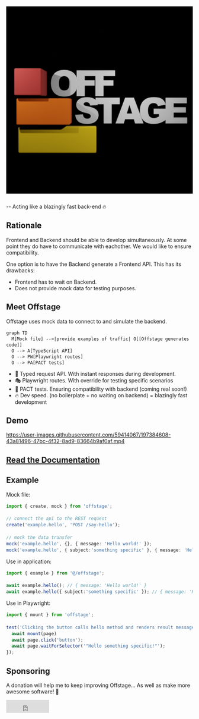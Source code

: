 # ![Logo](docs/logo.png)
-- Acting like a blazingly fast back-end 🔥

## Rationale
Frontend and Backend should be able to develop simultaneously. At some point they do have to communicate with eachother. We would like to ensure compatibility.

One option is to have the Backend generate a Frontend API. This has its drawbacks:
- Frontend has to wait on Backend.
- Does not provide mock data for testing purposes.

## Meet Offstage

Offstage uses mock data to connect to and simulate the backend.
```mermaid
graph TD
  M[Mock file] -->|provide examples of traffic| O[[Offstage generates code]]
  O --> A[TypeScript API]
  O --> PW[Playwright routes]
  O --> PA[PACT tests]
```
- 🚀 Typed request API. With instant responses during development.
- 🎭 Playwright routes. With override for testing specific scenarios
- 🤝 PACT tests. Ensuring compatibility with backend (coming real soon!)
- 🔥 Dev speed. (no boilerplate + no waiting on backend) = blazingly fast development


## Demo
https://user-images.githubusercontent.com/59414067/197384608-43a81496-47bc-4f32-8ad9-83664b9af0af.mp4

## [Read the Documentation](https://livinglogic-nl.github.io/offstage/)

## Example

Mock file:
```ts
import { create, mock } from 'offstage';

// connect the api to the REST request
create('example.hello', 'POST /say-hello');

// mock the data transfer
mock('example.hello', {}, { message: 'Hello world!' });
mock('example.hello', { subject:'something specific' }, { message: 'Hello something specific!' });
```

Use in application:
```ts
import { example } from '@/offstage';

await example.hello(); // { message: 'Hello world!' }
await example.hello({ subject:'something specific' }); // { message: 'Hello something specific!' }
```

Use in Playwright:
```ts
import { mount } from 'offstage';

test('Clicking the button calls hello method and renders result message', async({ page }) => {
  await mount(page)
  await page.click('button');
  await page.waitForSelector('"Hello something specific!"');
});
```

## Sponsoring
A donation will help me to keep improving Offstage... As well as make more awesome software! 🎉
<iframe src="https://github.com/sponsors/livinglogic-nl/button" title="Sponsor livinglogic-nl" height="35" width="116" style="border: 0;"></iframe>

